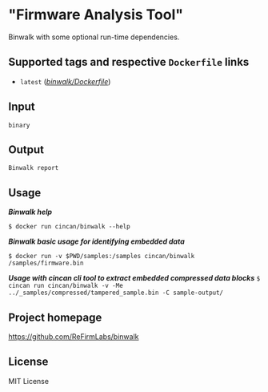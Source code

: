 # "Firmware Analysis Tool"

Binwalk with some optional run-time dependencies.

## Supported tags and respective `Dockerfile` links

* `latest` 
([*binwalk/Dockerfile*](https://gitlab.com/CinCan/tools/blob/master/binwalk/Dockerfile))

## Input

```
binary
```

## Output

```
Binwalk report
```

## Usage

***Binwalk help***

`$ docker run cincan/binwalk --help`

***Binwalk basic usage for identifying embedded data***

`$ docker run -v $PWD/samples:/samples cincan/binwalk /samples/firmware.bin`

***Usage with cincan cli tool to extract embedded compressed data blocks***
`$ cincan run cincan/binwalk -v -Me ../_samples/compressed/tampered_sample.bin -C sample-output/`

## Project homepage

https://github.com/ReFirmLabs/binwalk

## License

MIT License

